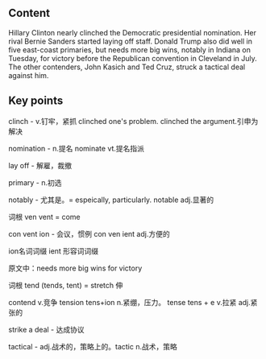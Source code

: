 ## Content

Hillary Clinton nearly clinched the Democratic presidential nomination. Her rival Bernie Sanders started laying off staff. Donald Trump also did well in five east-coast primaries, but needs more big wins, notably in Indiana on Tuesday, for victory before the Republican convention in Cleveland in July. The other contenders, John Kasich and Ted Cruz, struck a tactical deal against him.

## Key points

clinch - v.钉牢，紧抓 clinched one's problem. clinched the argument.引申为解决

nomination - n.提名 nominate vt.提名指派

lay off - 解雇，裁撤

primary - n.初选

notably - 尤其是。= espeically, particularly. notable adj.显著的

词根 ven vent = come

con vent ion - 会议，惯例    con ven ient adj.方便的

ion名词词缀 ient 形容词词缀

原文中：needs more big wins for victory

词根 tend (tends, tent) = stretch 伸

contend v.竞争  tension tens+ion n.紧绷，压力。 tense tens + e v.拉紧 adj.紧张的

strike a deal - 达成协议

tactical - adj.战术的，策略上的。tactic n.战术，策略